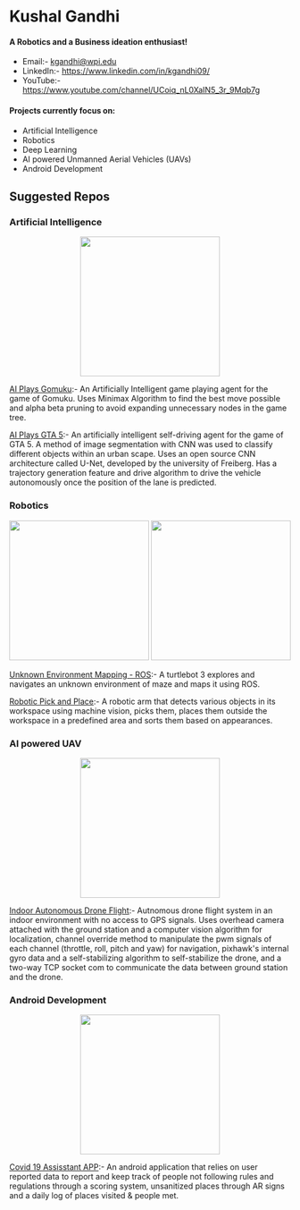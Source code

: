 # Kushal Gandhi

#### A Robotics and a Business ideation enthusiast!
- Email:- kgandhi@wpi.edu
- LinkedIn:- https://www.linkedin.com/in/kgandhi09/
- YouTube:- https://www.youtube.com/channel/UCoiq_nL0XaIN5_3r_9Mqb7g

#### Projects currently focus on:
- Artificial Intelligence
- Robotics
- Deep Learning
- AI powered Unmanned Aerial Vehicles (UAVs)
- Android Development

## Suggested Repos


### Artificial Intelligence

<p align="center"><img src="https://user-images.githubusercontent.com/36654439/106375600-6c97e600-635b-11eb-89cb-49cf8d07d966.gif" width="250"></p>

[AI Plays Gomuku](https://github.com/kgandhi09/AI-Plays-Gomuku):- An Artificially Intelligent game playing agent for the game of Gomuku. Uses Minimax Algorithm to find the best move possible and alpha beta pruning to avoid expanding unnecessary nodes in the game tree.

[AI Plays GTA 5](https://github.com/kgandhi09/AI-Plays-GTA-5):- An artificially intelligent self-driving agent for the game of GTA 5. A method of image segmentation with CNN was used to classify different objects within an urban scape. Uses an open source CNN architecture called U-Net, developed by the university of Freiberg. Has a trajectory generation feature and drive algorithm to drive the vehicle autonomously once the position of the lane is predicted.


### Robotics

<p align="center"><img src="https://user-images.githubusercontent.com/36654439/106375700-5dfdfe80-635c-11eb-84b2-b11381e15c22.gif" width="250"> <img src="https://user-images.githubusercontent.com/36654439/106375729-a61d2100-635c-11eb-8502-7328fff7269a.png" width="250"></p>

[Unknown Environment Mapping - ROS](https://github.com/kgandhi09/Unknown_Environment_Mapping-ROS):- A turtlebot 3 explores and navigates an unknown environment of maze and maps it using ROS. 

[Robotic Pick and Place](https://github.com/kgandhi09/Robotic_Pick_and_Place):- A robotic arm that detects various objects in its workspace using machine vision, picks them, places them outside the workspace in a predefined area and sorts them based on appearances.

### AI powered UAV

<p align="center"><img src="https://user-images.githubusercontent.com/36654439/106375829-a0740b00-635d-11eb-85c6-9ceb849dd18d.gif" width="250"></p>

[Indoor Autonomous Drone Flight](https://github.com/kgandhi09/Indoor_Autonomous_Drone_Flight):- Autnomous drone flight system in an indoor environment with no access to GPS signals. Uses overhead camera attached with the ground station and a computer vision algorithm for localization, channel override method to manipulate the pwm signals of each channel (throttle, roll, pitch and yaw) for navigation, pixhawk's internal gyro data and a self-stabilizing algorithm to self-stabilize the drone, and a two-way TCP socket com to communicate the data between ground station and the drone. 

### Android Development

<p align="center"><img src="https://user-images.githubusercontent.com/36654439/106375976-dcf43680-635e-11eb-9033-e2296c2e6b0e.gif" width="250"></p>

[Covid 19 Assisstant APP](https://github.com/kgandhi09/Covid-19_Assisstant_App):- An android application that relies on user reported data to report and keep track of people not following rules and regulations through a scoring system, unsanitized places through AR signs and a daily log of places visited & people met.

